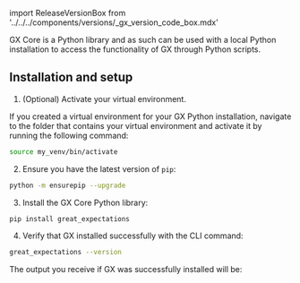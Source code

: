 import ReleaseVersionBox from '../../../components/versions/_gx_version_code_box.mdx'

GX Core is a Python library and as such can be used with a local Python installation to access the functionality of GX through Python scripts.

## Installation and setup

1. (Optional) Activate your virtual environment.

  If you created a virtual environment for your GX Python installation, navigate to the folder that contains your virtual environment and activate it by running the following command:

  ```bash title="Terminal input"
  source my_venv/bin/activate
  ```

2. Ensure you have the latest version of `pip`:

  ```bash title="Terminal input"
  python -m ensurepip --upgrade
  ```

3. Install the GX Core Python library:

  ```bash title="Terminal input"
  pip install great_expectations
  ```

4. Verify that GX installed successfully with the CLI command:

  ```bash title="Terminal input"
  great_expectations --version
  ```

  The output you receive if GX was successfully installed will be:

  <ReleaseVersionBox/>